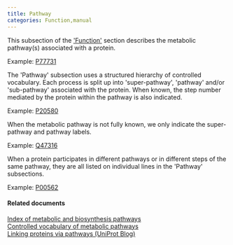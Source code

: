```yaml
---
title: Pathway
categories: Function,manual
---
```


This subsection of the ['Function'](https://www.uniprot.org/help/function%5Fsection) section describes the metabolic pathway(s) associated with a protein.

Example: [P77731](https://www.uniprot.org/uniprotkb/P77731#function)

The 'Pathway' subsection uses a structured hierarchy of controlled vocabulary. Each process is split up into 'super-pathway', 'pathway' and/or 'sub-pathway' associated with the protein. When known, the step number mediated by the protein within the pathway is also indicated.

Example: [P20580](https://www.uniprot.org/uniprotkb/P20580#function)

When the metabolic pathway is not fully known, we only indicate the super-pathway and pathway labels.

Example: [Q47316](https://www.uniprot.org/uniprotkb/Q47316#function)

When a protein participates in different pathways or in different steps of the same pathway, they are all listed on individual lines in the 'Pathway' subsections.

Example: [P00562](https://www.uniprot.org/uniprotkb/P00562#function)

#### Related documents

[Index of metabolic and biosynthesis pathways](https://ftp.uniprot.org/pub/databases/uniprot/current_release/knowledgebase/complete/docs/pathway)  
[Controlled vocabulary of metabolic pathways](https://ftp.uniprot.org/pub/databases/uniprot/current_release/knowledgebase/complete/docs/pathlist)  
[Linking proteins via pathways (UniProt Blog)](https://insideuniprot.blogspot.com/2015/09/linking-proteins-via-pathways.html)
